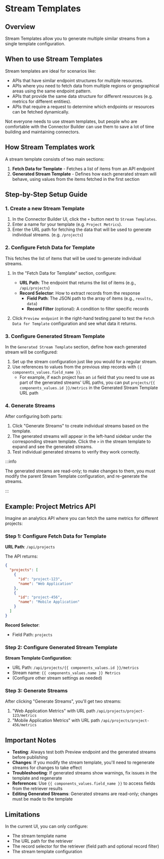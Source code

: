 # Stream Templates

## Overview

Stream Templates allow you to generate multiple similar streams from a single template configuration.

## When to use Stream Templates

Stream templates are ideal for scenarios like:

- APIs that have similar endpoint structures for multiple resources.
- APIs where you need to fetch data from multiple regions or geographical areas using the same endpoint pattern.
- APIs that provide the same data structure for different resources (e.g. metrics for different entities).
- APIs that require a request to determine which endpoints or resources can be fetched dynamically.

Not everyone needs to use stream templates, but people who are comfortable with the Connector Builder can use them to save a lot of time building and maintaining connectors.

## How Stream Templates work

A stream template consists of two main sections:

1. **Fetch Data for Template** - Fetches a list of items from an API endpoint
2. **Generated Stream Template** - Defines how each generated stream will behave, using values from the items fetched in the first section

## Step-by-Step Setup Guide

### 1. Create a new Stream Template

1. In the Connector Builder UI, click the `+` button next to `Stream Templates`.
2. Enter a name for your template (e.g. `Project Metrics`).
3. Enter the URL path for fetching the data that will be used to generate individual streams. (e.g. `/projects`)

### 2. Configure Fetch Data for Template

This fetches the list of items that will be used to generate individual streams.

1. In the "Fetch Data for Template" section, configure:
   - **URL Path**: The endpoint that returns the list of items (e.g., `/api/projects`)
   - **Record Selector**: How to extract records from the response
     - **Field Path**: The JSON path to the array of items (e.g., `results, data`)
     - **Record Filter** (optional): A condition to filter specific records

2. Click `Preview endpoint` in the right-hand testing panel to test the `Fetch Data for Template` configuration and see what data it returns.

### 3. Configure Generated Stream Template

In the `Generated Stream Template` section, define how each generated stream will be configured:

1. Set up the stream configuration just like you would for a regular stream.
2. Use references to values from the previous step records with `{{ components_values.field_name }}`.
   - For example, if each project has an `id` field that you need to use as part of the generated streams' URL paths, you can put `projects/{{ components_values.id }}/metrics` in the Generated Stream Template URL path

### 4. Generate Streams

After configuring both parts:

1. Click "Generate Streams" to create individual streams based on the template.
2. The generated streams will appear in the left-hand sidebar under the corresponding stream template. Click the `>` in the stream template to expand and see the generated streams.
3. Test individual generated streams to verify they work correctly.

:::info

The generated streams are read-only; to make changes to them, you must modify the parent Stream Template configuration, and re-generate the streams.

:::

## Example: Project Metrics API

Imagine an analytics API where you can fetch the same metrics for different projects:

### Step 1: Configure Fetch Data for Template

**URL Path**: `/api/projects`

The API returns:
```json
{
  "projects": [
    {
      "id": "project-123",
      "name": "Web Application"
    },
    {
      "id": "project-456",
      "name": "Mobile Application"
    }
  ]
}
```

**Record Selector**:
- Field Path: `projects`

### Step 2: Configure Generated Stream Template

**Stream Template Configuration**:
- URL Path: `/api/projects/{{ components_values.id }}/metrics`
- Stream name: `{{ components_values.name }} Metrics`
- (Configure other stream settings as needed)

### Step 3: Generate Streams

After clicking "Generate Streams", you'll get two streams:
1. "Web Application Metrics" with URL path `/api/projects/project-123/metrics`
2. "Mobile Application Metrics" with URL path `/api/projects/project-456/metrics`

## Important Notes

- **Testing**: Always test both Preview endpoint and the generated streams before publishing
- **Changes**: If you modify the stream template, you'll need to regenerate streams for changes to take effect
- **Troubleshooting**: If generated streams show warnings, fix issues in the template and regenerate
- **References**: Use `{{ components_values.field_name }}` to access fields from the retriever results
- **Editing Generated Streams**: Generated streams are read-only; changes must be made to the template

## Limitations

In the current UI, you can only configure:
- The stream template name
- The URL path for the retriever
- The record selector for the retriever (field path and optional record filter)
- The stream template configuration
